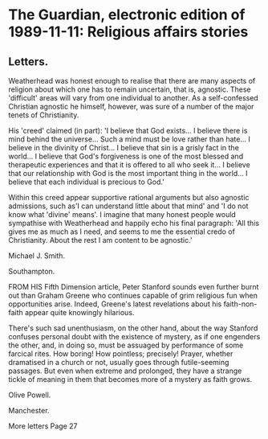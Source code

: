 # The Guardian, electronic edition of 1989-11-11: Religious affairs stories

## Letters.

Weatherhead was honest enough to realise that there are many aspects of religion about which one has to remain uncertain, that is, agnostic.
These 'difficult' areas will vary from one individual to another.
As a self-confessed Christian agnostic he himself, however, was sure of a number of the major tenets of Christianity.

His 'creed' claimed (in part): 'I believe that God exists...
I believe there is mind behind the universe...
Such a mind must be love rather than hate...
I believe in the divinity of Christ...
I believe that sin is a grisly fact in the world...
I believe that God's forgiveness is one of the most blessed and therapeutic experiences and that it is offered to all who seek it...
I believe that our relationship with God is the most important thing in the world...
I believe that each individual is precious to God.'

Within this creed appear supportive rational arguments but also agnostic admissions, such as'I can understand little about that mind' and 'I do not know what 'divine' means'.
I imagine that many honest people would sympathise with Weatherhead and happily echo his final paragraph: 'All this gives me as much as I need, and seems to me the essential credo of Christianity.
About the rest I am content to be agnostic.'

Michael J. Smith.

Southampton.

FROM HIS Fifth Dimension article, Peter Stanford sounds even further burnt out than Graham Greene who continues capable of grim religious fun when opportunities arise.
Indeed, Greene's latest revelations about his faith-non-faith appear quite knowingly hilarious.

There's such sad unenthusiasm, on the other hand, about the way Stanford confuses personal doubt with the existence of mystery, as if one engenders the other, and, in doing so, must be assuaged by performance of some farcical rites.
How boring!
How pointless; precisely!
Prayer, whether dramatised in a church or not, usually goes through futile-seeming passages.
But even when extreme and prolonged, they have a strange tickle of meaning in them that becomes more of a mystery as faith grows.

Olive Powell.

Manchester.

More letters Page 27

